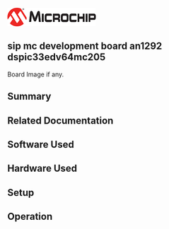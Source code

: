 ![image](images/microchip.jpg) 

## sip mc development board an1292 dspic33edv64mc205

Board Image if any.

## Summary


## Related Documentation


## Software Used 


## Hardware Used


## Setup


## Operation



